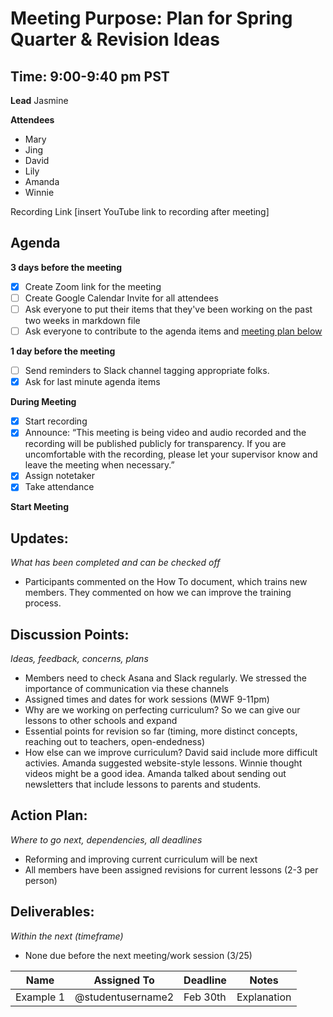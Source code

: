 # Meeting Purpose: Plan for Spring Quarter & Revision Ideas
## Time: 9:00-9:40 pm PST

**Lead**
Jasmine 

**Attendees**
* Mary 
* Jing
* David
* Lily
* Amanda 
* Winnie

Recording Link
[insert YouTube link to recording after meeting]

## Agenda
**3 days before the meeting**
- [x] Create Zoom link for the meeting
- [ ] Create Google Calendar Invite for all attendees
- [ ] Ask everyone to put their items that they've been working on the past two weeks in markdown file
- [ ] Ask everyone to contribute to the agenda items and [meeting plan below](https://github.com/shreyagupta98/people/blob/master/meeting_template.md#updates)

**1 day before the meeting**
- [ ] Send reminders to Slack channel tagging appropriate folks. 
- [x] Ask for last minute agenda items

**During Meeting**
- [x] Start recording
- [x] Announce:
“This meeting is being video and audio recorded and the recording will be published publicly for transparency. If you are uncomfortable with the recording, please let your supervisor know and leave the meeting when necessary.”
- [x] Assign notetaker
- [x] Take attendance

**Start Meeting**

## Updates:
*What has been completed and can be checked off*
* Participants commented on the How To document, which trains new members. They commented on how we can improve the training process. 

## Discussion Points:
*Ideas, feedback, concerns, plans*
* Members need to check Asana and Slack regularly. We stressed the importance of communication via these channels
* Assigned times and dates for work sessions (MWF 9-11pm)
* Why are we working on perfecting curriculum? So we can give our lessons to other schools and expand
* Essential points for revision so far (timing, more distinct concepts, reaching out to teachers, open-endedness)
* How else can we improve curriculum? David said include more difficult activies. Amanda suggested website-style lessons. Winnie thought videos might be a good idea. Amanda talked about sending out newsletters that include lessons to parents and students.

## Action Plan:
*Where to go next, dependencies, all deadlines*
* Reforming and improving current curriculum will be next
* All members have been assigned revisions for current lessons (2-3 per person)

## Deliverables:
*Within the next (timeframe)*
* None due before the next meeting/work session (3/25)

Name  | Assigned To | Deadline | Notes
------|-------------|----------|------
Example 1 | @studentusername2 | Feb 30th | Explanation
